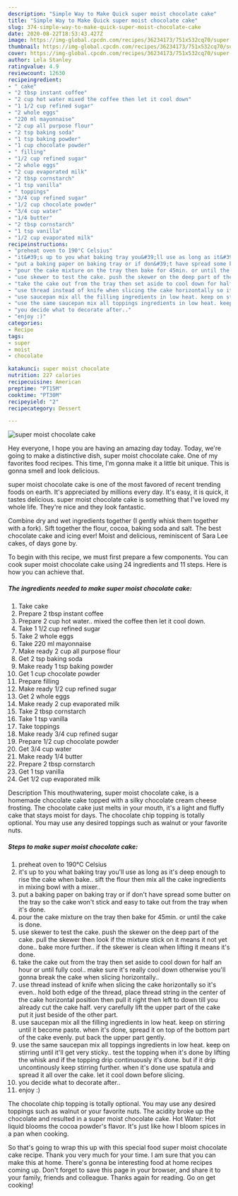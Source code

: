 ```yaml
---
description: "Simple Way to Make Quick super moist chocolate cake"
title: "Simple Way to Make Quick super moist chocolate cake"
slug: 374-simple-way-to-make-quick-super-moist-chocolate-cake
date: 2020-08-22T18:53:43.427Z
image: https://img-global.cpcdn.com/recipes/36234173/751x532cq70/super-moist-chocolate-cake-recipe-main-photo.jpg
thumbnail: https://img-global.cpcdn.com/recipes/36234173/751x532cq70/super-moist-chocolate-cake-recipe-main-photo.jpg
cover: https://img-global.cpcdn.com/recipes/36234173/751x532cq70/super-moist-chocolate-cake-recipe-main-photo.jpg
author: Lela Stanley
ratingvalue: 4.9
reviewcount: 12630
recipeingredient:
- " cake"
- "2 tbsp instant coffee"
- "2 cup hot water mixed the coffee then let it cool down"
- "1 1/2 cup refined sugar"
- "2 whole eggs"
- "220 ml mayonnaise"
- "2 cup all purpose flour"
- "2 tsp baking soda"
- "1 tsp baking powder"
- "1 cup chocolate powder"
- " filling"
- "1/2 cup refined sugar"
- "2 whole eggs"
- "2 cup evaporated milk"
- "2 tbsp cornstarch"
- "1 tsp vanilla"
- " toppings"
- "3/4 cup refined sugar"
- "1/2 cup chocolate powder"
- "3/4 cup water"
- "1/4 butter"
- "2 tbsp cornstarch"
- "1 tsp vanilla"
- "1/2 cup evaporated milk"
recipeinstructions:
- "preheat oven to 190°C Celsius"
- "it&#39;s up to you what baking tray you&#39;ll use as long as it&#39;s deep enough to rise the cake when bake.. sift the flour then mix all the cake ingredients in mixing bowl with a mixer.."
- "put a baking paper on baking tray or if don&#39;t have spread some butter on the tray so the cake won&#39;t stick and easy to take out from the tray when it&#39;s done."
- "pour the cake mixture on the tray then bake for 45min. or until the cake is done."
- "use skewer to test the cake. push the skewer on the deep part of the cake. pull the skewer then look if the mixture stick on it means it not yet done.. bake more further.. if the skewer is clean when lifting it means it&#39;s done."
- "take the cake out from the tray then set aside to cool down for half an hour or until fully cool.. make sure it&#39;s really cool down otherwise you&#39;ll gonna break the cake when slicing horizontally.."
- "use thread instead of knife when slicing the cake horizontally so it&#39;s even.. hold both edge of the thread, place thread string in the center of the cake horizontal position then pull it right then left to down till you already cut the cake half. very carefully lift the upper part of the cake put it just beside of the other part."
- "use saucepan mix all the filling ingredients in low heat. keep on stirring until it become paste. when it&#39;s done, spread it on top of the bottom part of the cake evenly. put back the upper part gently."
- "use the same saucepan mix all toppings ingredients in low heat. keep on stirring until it&#39;ll get very sticky.. test the topping when it&#39;s done by lifting the whisk and if the topping drip continuously it&#39;s done. but if it drip uncontinously keep stirring further. when it&#39;s done use spatula and spread it all over the cake. let it cool down before slicing."
- "you decide what to decorate after.."
- "enjoy :)"
categories:
- Recipe
tags:
- super
- moist
- chocolate

katakunci: super moist chocolate 
nutrition: 227 calories
recipecuisine: American
preptime: "PT15M"
cooktime: "PT30M"
recipeyield: "2"
recipecategory: Dessert

---
```



![super moist chocolate cake](https://img-global.cpcdn.com/recipes/36234173/751x532cq70/super-moist-chocolate-cake-recipe-main-photo.jpg)

Hey everyone, I hope you are having an amazing day today. Today, we're going to make a distinctive dish, super moist chocolate cake. One of my favorites food recipes. This time, I'm gonna make it a little bit unique. This is gonna smell and look delicious.

super moist chocolate cake is one of the most favored of recent trending foods on earth. It's appreciated by millions every day. It's easy, it is quick, it tastes delicious. super moist chocolate cake is something that I've loved my whole life. They're nice and they look fantastic.

Combine dry and wet ingredients together (I gently whisk them together with a fork). Sift together the flour, cocoa, baking soda and salt. The best chocolate cake and icing ever! Moist and delicious, reminiscent of Sara Lee cakes, of days gone by.


To begin with this recipe, we must first prepare a few components. You can cook super moist chocolate cake using 24 ingredients and 11 steps. Here is how you can achieve that.

<!--inarticleads1-->

##### The ingredients needed to make super moist chocolate cake:

1. Take  cake
1. Prepare 2 tbsp instant coffee
1. Prepare 2 cup hot water.. mixed the coffee then let it cool down.
1. Take 1 1/2 cup refined sugar
1. Take 2 whole eggs
1. Take 220 ml mayonnaise
1. Make ready 2 cup all purpose flour
1. Get 2 tsp baking soda
1. Make ready 1 tsp baking powder
1. Get 1 cup chocolate powder
1. Prepare  filling
1. Make ready 1/2 cup refined sugar
1. Get 2 whole eggs
1. Make ready 2 cup evaporated milk
1. Take 2 tbsp cornstarch
1. Take 1 tsp vanilla
1. Take  toppings
1. Make ready 3/4 cup refined sugar
1. Prepare 1/2 cup chocolate powder
1. Get 3/4 cup water
1. Make ready 1/4 butter
1. Prepare 2 tbsp cornstarch
1. Get 1 tsp vanilla
1. Get 1/2 cup evaporated milk


Description This mouthwatering, super moist chocolate cake, is a homemade chocolate cake topped with a silky chocolate cream cheese frosting. The chocolate cake just melts in your mouth, it&#39;s a light and fluffy cake that stays moist for days. The chocolate chip topping is totally optional. You may use any desired toppings such as walnut or your favorite nuts. 

<!--inarticleads2-->

##### Steps to make super moist chocolate cake:

1. preheat oven to 190°C Celsius
1. it&#39;s up to you what baking tray you&#39;ll use as long as it&#39;s deep enough to rise the cake when bake.. sift the flour then mix all the cake ingredients in mixing bowl with a mixer..
1. put a baking paper on baking tray or if don&#39;t have spread some butter on the tray so the cake won&#39;t stick and easy to take out from the tray when it&#39;s done.
1. pour the cake mixture on the tray then bake for 45min. or until the cake is done.
1. use skewer to test the cake. push the skewer on the deep part of the cake. pull the skewer then look if the mixture stick on it means it not yet done.. bake more further.. if the skewer is clean when lifting it means it&#39;s done.
1. take the cake out from the tray then set aside to cool down for half an hour or until fully cool.. make sure it&#39;s really cool down otherwise you&#39;ll gonna break the cake when slicing horizontally..
1. use thread instead of knife when slicing the cake horizontally so it&#39;s even.. hold both edge of the thread, place thread string in the center of the cake horizontal position then pull it right then left to down till you already cut the cake half. very carefully lift the upper part of the cake put it just beside of the other part.
1. use saucepan mix all the filling ingredients in low heat. keep on stirring until it become paste. when it&#39;s done, spread it on top of the bottom part of the cake evenly. put back the upper part gently.
1. use the same saucepan mix all toppings ingredients in low heat. keep on stirring until it&#39;ll get very sticky.. test the topping when it&#39;s done by lifting the whisk and if the topping drip continuously it&#39;s done. but if it drip uncontinously keep stirring further. when it&#39;s done use spatula and spread it all over the cake. let it cool down before slicing.
1. you decide what to decorate after..
1. enjoy :)


The chocolate chip topping is totally optional. You may use any desired toppings such as walnut or your favorite nuts. The acidity broke up the chocolate and resulted in a super moist chocolate cake. Hot Water: Hot liquid blooms the cocoa powder&#39;s flavor. It&#39;s just like how I bloom spices in a pan when cooking. 

So that's going to wrap this up with this special food super moist chocolate cake recipe. Thank you very much for your time. I am sure that you can make this at home. There's gonna be interesting food at home recipes coming up. Don't forget to save this page in your browser, and share it to your family, friends and colleague. Thanks again for reading. Go on get cooking!
